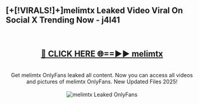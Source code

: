 <h2>[+[!VIRALS!]+]melimtx Leaked Video Viral On Social X Trending Now - j4l41</h2>
<br>
<div align="center">
<h2><a href="https://libra.edu.pl?melimtx" rel="nofollow">🔴 CLICK HERE 🌐==►► melimtx</a></h2>
<br>
Get melimtx OnlyFans leaked all content. Now you can access all videos and pictures of melimtx OnlyFans. New Updated Files 2025!
<br>
<br>
<a href="https://libra.edu.pl?melimtx" rel="nofollow" data-target="animated-image.originalLink"><img src="https://i.ibb.co.com/WyWwxjT/player-gif2.gif" alt="melimtx Leaked OnlyFans" style="max-width: 100%; display: inline-block;" data-target="animated-image.originalImage"></a>
</div>
<br>